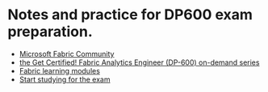 # Notes and practice for DP600 exam preparation.   
* [Microsoft Fabric Community](https://community.fabric.microsoft.com/)  
* [the Get Certified! Fabric Analytics Engineer (DP-600) on-demand series](https://developer.microsoft.com/en-us/reactor/series/s-1392/?ocid=iamready_ignite24_azdata)
* [Fabric learning modules](https://learn.microsoft.com/en-us/collections/57q0fdd1moze24?ocid=iamready_ignite24_azdata)
* [Start studying for the exam](https://learn.microsoft.com/en-us/collections/4w30heo3qq4zdx?wt.mc_id=iamready_fabconeu_email_azdata&ocid=iamready_ignite24_azdata)  
